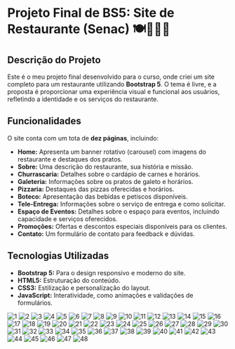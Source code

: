 # Projeto Final de BS5: Site de Restaurante (Senac) 🍽️🍖🍕🍺

## Descrição do Projeto

Este é o meu projeto final desenvolvido para o curso, onde criei um site completo para um restaurante utilizando **Bootstrap 5**. O tema é livre, e a proposta é proporcionar uma experiência visual e funcional aos usuários, refletindo a identidade e os serviços do restaurante.

## Funcionalidades

O site conta com um tota de **dez páginas**, incluindo:

- **Home:** Apresenta um banner rotativo (carousel) com imagens do restaurante e destaques dos pratos.
- **Sobre:** Uma descrição do restaurante, sua história e missão.
- **Churrascaria:** Detalhes sobre o cardápio de carnes e horários.
- **Galeteria:** Informações sobre os pratos de galeto e horários.
- **Pizzaria:** Destaques das pizzas oferecidas e horários.
- **Boteco:** Apresentação das bebidas e petiscos disponíveis.
- **Tele-Entrega:** Informações sobre o serviço de entrega e como solicitar.
- **Espaço de Eventos:** Detalhes sobre o espaço para eventos, incluindo capacidade e serviços oferecidos.
- **Promoções:** Ofertas e descontos especiais disponíveis para os clientes.
- **Contato:** Um formulário de contato para feedback e dúvidas.

## Tecnologias Utilizadas

- **Bootstrap 5:** Para o design responsivo e moderno do site.
- **HTML5:** Estruturação do conteúdo.
- **CSS3:** Estilização e personalização do layout.
- **JavaScript:** Interatividade, como animações e validações de formulários.

![1](https://github.com/user-attachments/assets/08f9a3c4-d70e-48d3-a2b6-a639e4bbcccc)
![2](https://github.com/user-attachments/assets/e34ea5bc-2d2d-46c2-a502-2303a1c30516)
![3](https://github.com/user-attachments/assets/22377b0d-b266-4dc2-a08c-0b7d9ca42a3f)
![4](https://github.com/user-attachments/assets/67819879-a687-438a-a672-309fe9361456)
![5](https://github.com/user-attachments/assets/cf5ea942-0b07-4dba-9626-8df4663ea0e5)
![6](https://github.com/user-attachments/assets/10b7ca9f-7ba1-40d7-811f-f82bfb266082)
![7](https://github.com/user-attachments/assets/3d1a92d2-54c3-49f3-8217-1cbe4fe5d5f6)
![8](https://github.com/user-attachments/assets/570fddc4-c1ae-4c89-a157-65be6666d14c)
![9](https://github.com/user-attachments/assets/9e6ecb64-574b-4edf-9d33-1fc297294c22)
![10](https://github.com/user-attachments/assets/1b94a1e3-381a-4995-a4c9-2c6b2f5951d1)
![11](https://github.com/user-attachments/assets/3a93b777-90eb-421d-989c-77ee05625531)
![12](https://github.com/user-attachments/assets/e2eee414-7d19-4068-8c7b-8f1439c3c337)
![13](https://github.com/user-attachments/assets/3e34f90e-ef37-4ba0-9aef-938484f1afe6)
![14](https://github.com/user-attachments/assets/3260402e-12c7-4591-8a90-ac7b542ce294)
![15](https://github.com/user-attachments/assets/e233558c-4f6f-4a27-ae22-97cd2bea6b23)
![16](https://github.com/user-attachments/assets/bb69aee6-8ee8-478b-87ad-e1339529e8d4)
![17](https://github.com/user-attachments/assets/ec6c0a92-a742-49b8-9e50-3870ccc0008d)
![18](https://github.com/user-attachments/assets/ce5fdf7d-eb91-4d12-9317-ec748e1e749b)
![19](https://github.com/user-attachments/assets/000d449f-28f7-46a4-8702-1ca4deff41b5)
![20](https://github.com/user-attachments/assets/a2d1f540-e28c-4d58-a0b3-91b58459f190)
![21](https://github.com/user-attachments/assets/47c9dd57-7be9-4324-bc34-010d5bd2ed22)
![22](https://github.com/user-attachments/assets/962fc481-4bb1-4a2e-86d5-917c7c33a4d8)
![23](https://github.com/user-attachments/assets/08b9fc3b-8aaa-42bc-9fb6-5a4f2ca77ac4)
![24](https://github.com/user-attachments/assets/a226fece-ebec-410d-9b9f-b9b9308c7d23)
![25](https://github.com/user-attachments/assets/da3d09f1-7cce-4a22-8c85-7352e5c150d9)
![26](https://github.com/user-attachments/assets/127c88fc-1490-4d07-b260-cc1e803dbe2b)
![27](https://github.com/user-attachments/assets/12cf31c7-100f-4a7c-af35-fa9fa346c9e4)
![28](https://github.com/user-attachments/assets/75458cab-87bf-4ca1-b401-0298146e0611)
![29](https://github.com/user-attachments/assets/ab29bc82-729e-4ee1-9995-f2e58243bdec)
![30](https://github.com/user-attachments/assets/b6d789f1-6d77-4f54-abf3-67a4cb0cac12)
![31](https://github.com/user-attachments/assets/37313c68-5915-4a0d-ae71-8791464d48b5)
![32](https://github.com/user-attachments/assets/e18fdfd7-800a-4590-9002-cfa9e1e98718)
![33](https://github.com/user-attachments/assets/6c733b00-6100-4625-8f82-3a066cecd324)
![34](https://github.com/user-attachments/assets/b24ac17d-8bdd-4a21-bd4c-ff45e4369244)
![35](https://github.com/user-attachments/assets/3d51719e-ce60-41d9-be0f-0e36da0b8501)
![36](https://github.com/user-attachments/assets/0bbee593-8939-4df9-a751-f55cd2c03c89)
![37](https://github.com/user-attachments/assets/ba6a08c2-f0eb-457a-949c-c0252af26c96)
![38](https://github.com/user-attachments/assets/b480b589-dfeb-426d-81c2-619ad4c67e97)
![39](https://github.com/user-attachments/assets/bb270eb8-dbd5-4a4d-9c24-b31fc9a00004)
![40](https://github.com/user-attachments/assets/79f0d10a-7562-4677-a6c3-9d68f435764f)
![41](https://github.com/user-attachments/assets/a4f4cc22-8b54-470d-9c9d-5d4919abbb64)
![42](https://github.com/user-attachments/assets/b7767d3a-cff4-412a-ab22-f4970ade1ed3)
![43](https://github.com/user-attachments/assets/ce57338c-62b0-4a9a-b690-9cb407eb411d)
![44](https://github.com/user-attachments/assets/5d4cfc25-eae9-4b9b-ba43-52e2565336ef)
![45](https://github.com/user-attachments/assets/51f9e3a9-12aa-4c28-8098-8ffd77b4dad3)
![46](https://github.com/user-attachments/assets/d8e383c7-2218-4ff9-951f-8678b92b4148)
![47](https://github.com/user-attachments/assets/d3602126-3479-4534-aaf3-0a7ef49767b8)
![48](https://github.com/user-attachments/assets/d1cec2a2-fa2d-4f20-ad2c-0974965c2bdd)
